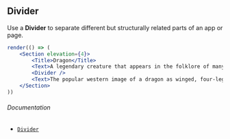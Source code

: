 ## Divider

Use a **Divider** to separate different but structurally related parts of an app or page.

```jsx
render(() => (
	<Section elevation={4}>
		<Title>Dragon</Title>
		<Text>A legendary creature that appears in the folklore of many cultures around the world. Beliefs about dragons vary drastically by region, but dragons in western cultures since the High Middle Ages have often been depicted as winged, horned, four-legged, and capable of breathing fire. Dragons in eastern cultures are usually depicted as wingless, four-legged, serpentine creatures with above-average intelligence.</Text>
		<Divider />
		<Text>The popular western image of a dragon as winged, four-legged, and capable of breathing fire is an invention of the High Middle Ages based on a conflation of earlier dragons from different traditions. In western cultures, dragons are portrayed as monsters to be tamed or overcome, usually by saints or culture heroes, as in the popular legend of Saint George and the Dragon. They are often said to have ravenous appetites and to live in caves, where they hoard treasure.</Text>
	</Section>
))
```

###### Documentation
- [`Divider`](/wiki/modules/_components_layout_divider_.html)
